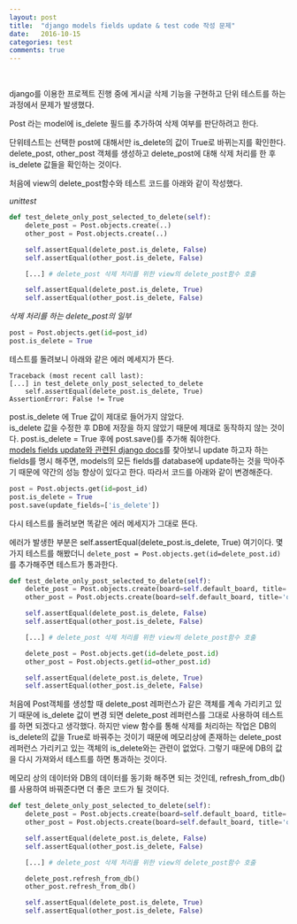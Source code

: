 ```yaml
---
layout: post
title:  "django models fields update & test code 작성 문제"
date:   2016-10-15
categories: test
comments: true
---
```


<br>  

django를 이용한 프로젝트 진행 중에 게시글 삭제 기능을 구현하고 단위 테스트를 하는 과정에서 문제가 발생했다.   

Post 라는 model에 is_delete 필드를 추가하여 삭제 여부를 판단하려고 한다.  

단위테스트는 선택한 post에 대해서만 is_delete의 값이 True로 바뀌는지를 확인한다.   
delete_post, other_post 객체를 생성하고 delete_post에 대해 삭제 처리를 한 후 is_delete 값들을 확인하는 것이다.

처음에 view의 delete_post함수와 테스트 코드를 아래와 같이 작성했다.  

_unittest_  

```python
def test_delete_only_post_selected_to_delete(self):
    delete_post = Post.objects.create(..)
    other_post = Post.objects.create(..)

    self.assertEqual(delete_post.is_delete, False)
    self.assertEqual(other_post.is_delete, False)

    [...] # delete_post 삭제 처리를 위한 view의 delete_post함수 호출

    self.assertEqual(delete_post.is_delete, True)
    self.assertEqual(other_post.is_delete, False)
```

_삭제 처리를 하는 delete_post의 일부_  

```python
post = Post.objects.get(id=post_id)
post.is_delete = True
```   

테스트를 돌려보니 아래와 같은 에러 메세지가 뜬다.  

```
Traceback (most recent call last):
[...] in test_delete_only_post_selected_to_delete
    self.assertEqual(delete_post.is_delete, True)
AssertionError: False != True
```  

post.is_delete 에 True 값이 제대로 들어가지 않았다.  
is_delete 값을 수정한 후 DB에 저장을 하지 않았기 때문에 제대로 동작하지 않는 것이다. post.is_delete = True 후에 post.save()를 추가해 줘야한다.  
[models fields update와 관련된 django docs](https://docs.djangoproject.com/en/1.10/ref/models/instances/)를 찾아보니 update 하고자 하는 fields를 명시 해주면, models의 모든 fields를 database에 update하는 것을 막아주기 때문에 약간의 성능 향상이 있다고 한다. 따라서 코드를 아래와 같이 변경해준다.  

```python
post = Post.objects.get(id=post_id)
post.is_delete = True
post.save(update_fields=['is_delete'])
```  

다시 테스트를 돌려보면 똑같은 에러 메세지가 그대로 뜬다.  

에러가 발생한 부분은 self.assertEqual(delete_post.is_delete, True) 여기이다.
몇 가지 테스트를 해봤더니 `delete_post = Post.objects.get(id=delete_post.id)` 를 추가해주면 테스트가 통과한다.  

```python
def test_delete_only_post_selected_to_delete(self):
    delete_post = Post.objects.create(board=self.default_board, title='delete post', content='content')
    other_post = Post.objects.create(board=self.default_board, title='other post', content='content')

    self.assertEqual(delete_post.is_delete, False)
    self.assertEqual(other_post.is_delete, False)

    [...] # delete_post 삭제 처리를 위한 view의 delete_post함수 호출

    delete_post = Post.objects.get(id=delete_post.id)
    other_post = Post.objects.get(id=other_post.id)

    self.assertEqual(delete_post.is_delete, True)
    self.assertEqual(other_post.is_delete, False)
```   

처음에 Post객체를 생성할 때 delete_post 레퍼런스가 같은 객체를 계속 가리키고 있기 때문에 is_delete 값이 변경 되면 delete_post 레퍼런스를 그대로 사용하여 테스트를 하면 되겠다고 생각했다. 하지만 view 함수를 통해 삭제를 처리하는 작업은 DB의 is_delete의 값을 True로 바꿔주는 것이기 때문에 메모리상에 존재하는 delete_post 레퍼런스 가리키고 있는 객체의 is_delete와는 관련이 없었다. 그렇기 때문에 DB의 값을 다시 가져와서 테스트를 하면 통과하는 것이다.  

메모리 상의 데이터와 DB의 데이터를 동기화 해주면 되는 것인데, refresh_from_db()를 사용하여 바꿔준다면 더 좋은 코드가 될 것이다.  

```python
def test_delete_only_post_selected_to_delete(self):
    delete_post = Post.objects.create(board=self.default_board, title='delete post', content='content')
    other_post = Post.objects.create(board=self.default_board, title='other post', content='content')

    self.assertEqual(delete_post.is_delete, False)
    self.assertEqual(other_post.is_delete, False)

    [...] # delete_post 삭제 처리를 위한 view의 delete_post함수 호출

    delete_post.refresh_from_db()
    other_post.refresh_from_db()

    self.assertEqual(delete_post.is_delete, True)
    self.assertEqual(other_post.is_delete, False)
```   
